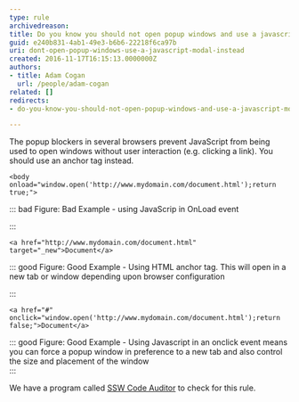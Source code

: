 ```yaml
---
type: rule
archivedreason: 
title: Do you know you should not open popup windows and use a javascript modal instead?
guid: e240b831-4ab1-49e3-b6b6-22218f6ca97b
uri: dont-open-popup-windows-use-a-javascript-modal-instead
created: 2016-11-17T16:15:13.0000000Z
authors:
- title: Adam Cogan
  url: /people/adam-cogan
related: []
redirects:
- do-you-know-you-should-not-open-popup-windows-and-use-a-javascript-modal-instead

---
```


The popup blockers in several browsers prevent JavaScript from being used to open windows without user interaction (e.g. clicking a link). You should use an anchor tag instead.

<!--endintro-->



```
<body onload="window.open('http://www.mydomain.com/document.html');return true;">
```




::: bad
Figure: Bad Example - using JavaScrip in OnLoad event

:::



```
<a href="http://www.mydomain.com/document.html" target="_new">Document</a>
```




::: good
Figure: Good Example - Using HTML anchor tag. This will open in a new tab or window depending upon browser configuration

:::



```
<a href="#" onclick="window.open('http://www.mydomain.com/document.html');return false;">Document</a>
```




::: good
Figure: Good Example - Using Javascript in an onclick event means you can force a popup window in preference to a new tab and also control the size and placement of the window  
:::

We have a program called [SSW Code Auditor](https&#58;//www.ssw.com.au/ssw/CodeAuditor/) to check for this rule.

